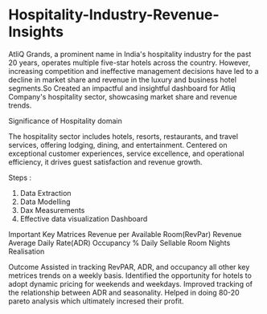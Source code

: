 # Hospitality-Industry-Revenue-Insights

AtliQ Grands, a prominent name in India's hospitality industry for the past 20 years, operates multiple five-star hotels across the country. However, increasing competition and ineffective management decisions have led to a decline in market share and revenue in the luxury and business hotel segments.So Created an impactful and insightful dashboard for Atliq Company's hospitality sector, showcasing market share and revenue trends.

Significance of Hospitality domain

The hospitality sector includes hotels, resorts, restaurants, and travel services, offering lodging, dining, and entertainment. Centered on exceptional customer experiences, service excellence, and operational efficiency, it drives guest satisfaction and revenue growth.

Steps :
1. Data Extraction
2. Data Modelling
3. Dax Measurements
4. Effective data visualization Dashboard

Important Key Matrices
Revenue per Available Room(RevPar)
Revenue
Average Daily Rate(ADR)
Occupancy %
Daily Sellable Room Nights
Realisation

Outcome
Assisted in tracking RevPAR, ADR, and occupancy all other key metrices trends on a weekly basis.
Identified the opportunity for hotels to adopt dynamic pricing for weekends and weekdays.
Improved tracking of the relationship between ADR and seasonality.
Helped in doing 80-20 pareto analysis which ultimately incresed their profit.

   

